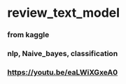# review_text_model
### from kaggle
### nlp, Naive_bayes, classification
### https://youtu.be/eaLWiXGxeA0
